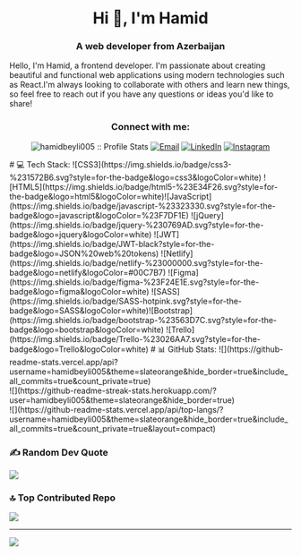 # <h1 align="center">Hi 👋, I'm Hamid</h1>
<h3 align="center">A  web developer from Azerbaijan</h3>

Hello, I'm Hamid, a frontend developer. I'm passionate about creating beautiful and functional web applications using modern technologies such as React.I'm always looking to collaborate with others and learn new things, so feel free to reach out if you have any questions or ideas you'd like to share!

<h3 align="center">Connect with me:</h3>

<p align="center">
<img src="https://komarev.com/ghpvc/?username=hamidbeyli005&color=green" alt="hamidbeyli005 :: Profile Stats"></a>
<a href="mailto:hamidhamidbayli@gmail.com"><img alt="Email" src="https://img.shields.io/badge/Email-hamidhamidbayli@gmail.com-blue?style=flat&logo=gmail"></a>
<a href="https://www.linkedin.com/in/hamidhamidbeyli/" target="_blank"><img alt="LinkedIn" src="https://img.shields.io/badge/LinkedIn-@hamidhamidbeyli-blue?style=flat&logo=linkedin"></a>
<a href="https://www.instagram.com/hamid.beyli/"><img alt="Instagram" src="https://img.shields.io/badge/Instagram-hamid.beyli-black?style=flat-square&logo=instagram"></a>
</p>
# 💻 Tech Stack:
![CSS3](https://img.shields.io/badge/css3-%231572B6.svg?style=for-the-badge&logo=css3&logoColor=white) ![HTML5](https://img.shields.io/badge/html5-%23E34F26.svg?style=for-the-badge&logo=html5&logoColor=white)![JavaScript](https://img.shields.io/badge/javascript-%23323330.svg?style=for-the-badge&logo=javascript&logoColor=%23F7DF1E) ![jQuery](https://img.shields.io/badge/jquery-%230769AD.svg?style=for-the-badge&logo=jquery&logoColor=white) ![JWT](https://img.shields.io/badge/JWT-black?style=for-the-badge&logo=JSON%20web%20tokens) ![Netlify](https://img.shields.io/badge/netlify-%23000000.svg?style=for-the-badge&logo=netlify&logoColor=#00C7B7) ![Figma](https://img.shields.io/badge/figma-%23F24E1E.svg?style=for-the-badge&logo=figma&logoColor=white) ![SASS](https://img.shields.io/badge/SASS-hotpink.svg?style=for-the-badge&logo=SASS&logoColor=white)![Bootstrap](https://img.shields.io/badge/bootstrap-%23563D7C.svg?style=for-the-badge&logo=bootstrap&logoColor=white) ![Trello](https://img.shields.io/badge/Trello-%23026AA7.svg?style=for-the-badge&logo=Trello&logoColor=white)
# 📊 GitHub Stats:
![](https://github-readme-stats.vercel.app/api?username=hamidbeyli005&theme=slateorange&hide_border=true&include_all_commits=true&count_private=true)<br/>
![](https://github-readme-streak-stats.herokuapp.com/?user=hamidbeyli005&theme=slateorange&hide_border=true)<br/>
![](https://github-readme-stats.vercel.app/api/top-langs/?username=hamidbeyli005&theme=slateorange&hide_border=true&include_all_commits=true&count_private=true&layout=compact)

### ✍️ Random Dev Quote
![](https://quotes-github-readme.vercel.app/api?type=horizontal&theme=gruvbox)

### 🔝 Top Contributed Repo
![](https://github-contributor-stats.vercel.app/api?username=hamidbeyli005&limit=5&theme=apprentice&combine_all_yearly_contributions=true)



---
[![](https://visitcount.itsvg.in/api?id=coderseyfi&icon=2&color=0)](https://visitcount.itsvg.in)

<!-- Proudly created with GPRM ( https://gprm.itsvg.in ) -->
